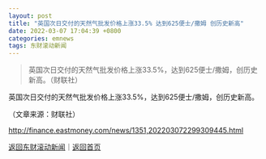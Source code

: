 ```yaml
---
layout: post
title: "英国次日交付的天然气批发价格上涨33.5% 达到625便士/撒姆 创历史新高"
date: 2022-03-07 17:04:39 +0800
categories: emnews
tags: 东财滚动新闻
---
```

> 英国次日交付的天然气批发价格上涨33.5%，达到625便士/撒姆，创历史新高。（财联社）

<p>英国次日交付的天然气批发价格上涨33.5%，达到625便士/撒姆，创历史新高。</p><p class="em_media">（文章来源：财联社）</p>

<http://finance.eastmoney.com/news/1351,202203072299309445.html>

[返回东财滚动新闻](//finews.withounder.com/emnews/)｜[返回首页](//finews.withounder.com/)